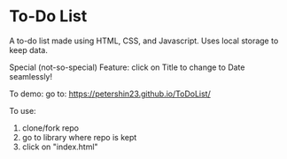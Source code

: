 # To-Do List

A to-do list made using HTML, CSS, and Javascript. Uses local storage to keep data.

Special (not-so-special) Feature: click on Title to change to Date seamlessly!

To demo:
go to: https://petershin23.github.io/ToDoList/

To use:
1. clone/fork repo
2. go to library where repo is kept
3. click on "index.html"
